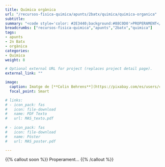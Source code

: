 ```yaml
---
title: Química orgànica
url: "/recursos-fisica-quimica/apunts/2batx/quimica/quimica-organica"
subtitle: 
summary: "<code style='color: #2E3440;background:#88C0D0'>PROPERAMENT</code>"
breadcrumbs: ["recursos-fisica-quimica","apunts","2batx","quimica"]
tags:
- apunts
- 2n Batx
- orgànica
categories:
- Química
weight: 8

# Optional external URL for project (replaces project detail page).
external_link: ""

image:
  caption: Imatge de [**Colin Behrens**](https://pixabay.com/es/users/colin00b-346653/) en [Pixabay](https://pixabay.com/es/)
  focal_point: Smart

# links:
# - icon_pack: fas
#   icon: file-download
#   name: PDF Texto
#   url: MAS_texto.pdf
  
# - icon_pack: fas
#   icon: file-download
#   name: Póster
#   url: MAS_poster.pdf

---
```


{{% callout soon %}}
Properament...
{{% /callout %}}